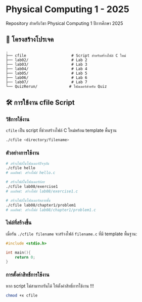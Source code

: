 # Physical Computing 1 - 2025

Repository สำหรับวิชา Physical Computing 1 ปีการศึกษา 2025

## 📁 โครงสร้างโปรเจค

```
.
├── cfile                    # Script สำหรับสร้างไฟล์ C ใหม่
├── lab02/                   # Lab 2
├── lab03/                   # Lab 3
├── lab04/                   # Lab 4
├── lab05/                   # Lab 5
├── lab06/                   # Lab 6
├── lab07/                   # Lab 7
└── QuizRerun/              # โฟลเดอร์สำหรับ Quiz
```

## 🛠️ การใช้งาน cfile Script

### วิธีการใช้งาน

`cfile` เป็น script ที่ช่วยสร้างไฟล์ C ใหม่พร้อม template พื้นฐาน

```bash
./cfile <directory/filename>
```

### ตัวอย่างการใช้งาน

```bash
# สร้างไฟล์ในโฟลเดอร์ปัจจุบัน
./cfile hello
# ผลลัพธ์: สร้างไฟล์ hello.c

# สร้างไฟล์ในโฟลเดอร์ย่อย
./cfile lab08/exercise1
# ผลลัพธ์: สร้างไฟล์ lab08/exercise1.c

# สร้างไฟล์ในโฟลเดอร์หลายชั้น
./cfile lab08/chapter1/problem1
# ผลลัพธ์: สร้างไฟล์ lab08/chapter1/problem1.c
```

### ไฟล์ที่สร้างขึ้น

เมื่อรัน `./cfile filename` จะสร้างไฟล์ `filename.c` ที่มี template พื้นฐาน:

```c
#include <stdio.h>

int main(){
    return 0;
}
```

### การตั้งค่าสิทธิ์การใช้งาน

หาก script ไม่สามารถรันได้ ให้ตั้งค่าสิทธิ์การใช้งาน !!!

```bash
chmod +x cfile
```